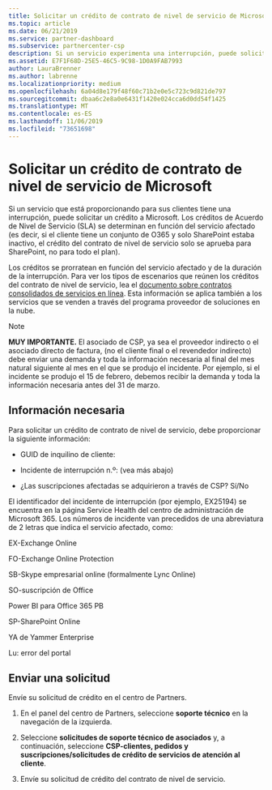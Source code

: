 ```yaml
---
title: Solicitar un crédito de contrato de nivel de servicio de Microsoft | Centro de Partners
ms.topic: article
ms.date: 06/21/2019
ms.service: partner-dashboard
ms.subservice: partnercenter-csp
description: Si un servicio experimenta una interrupción, puede solicitar un crédito de SLA para su cliente.
ms.assetid: E7F1F68D-25E5-46C5-9C98-1D0A9FAB7993
author: LauraBrenner
ms.author: labrenne
ms.localizationpriority: medium
ms.openlocfilehash: 6a04d8e179f48f60c71b2e0e5c723c9d821de797
ms.sourcegitcommit: dbaa6c2e8a0e6431f1420e024cca6d0dd54f1425
ms.translationtype: MT
ms.contentlocale: es-ES
ms.lasthandoff: 11/06/2019
ms.locfileid: "73651698"
---
```

# <a name="request-an-sla-credit-from-microsoft"></a>Solicitar un crédito de contrato de nivel de servicio de Microsoft 

Si un servicio que está proporcionando para sus clientes tiene una interrupción, puede solicitar un crédito a Microsoft. Los créditos de Acuerdo de Nivel de Servicio (SLA) se determinan en función del servicio afectado (es decir, si el cliente tiene un conjunto de O365 y solo SharePoint estaba inactivo, el crédito del contrato de nivel de servicio solo se aprueba para SharePoint, no para todo el plan).

Los créditos se prorratean en función del servicio afectado y de la duración de la interrupción. Para ver los tipos de escenarios que reúnen los créditos del contrato de nivel de servicio, lea el [documento sobre contratos consolidados de servicios en línea](http://www.microsoftvolumelicensing.com/DocumentSearch.aspx?Mode=3&DocumentTypeId=37). Esta información se aplica también a los servicios que se venden a través del programa proveedor de soluciones en la nube.

>[!Note]
>**MUY IMPORTANTE.** El asociado de CSP, ya sea el proveedor indirecto o el asociado directo de factura, (no el cliente final o el revendedor indirecto) debe enviar una demanda y toda la información necesaria al final del mes natural siguiente al mes en el que se produjo el incidente. Por ejemplo, si el incidente se produjo el 15 de febrero, debemos recibir la demanda y toda la información necesaria antes del 31 de marzo. 

## <a name="required-information"></a>Información necesaria


Para solicitar un crédito de contrato de nivel de servicio, debe proporcionar la siguiente información: 

- GUID de inquilino de cliente: 

- Incidente de interrupción n.º: (vea más abajo)

- ¿Las suscripciones afectadas se adquirieron a través de CSP? Sí/No

El identificador del incidente de interrupción (por ejemplo, EX25194) se encuentra en la página Service Health del centro de administración de Microsoft 365. Los números de incidente van precedidos de una abreviatura de 2 letras que indica el servicio afectado, como:

EX-Exchange Online

FO-Exchange Online Protection

SB-Skype empresarial online (formalmente Lync Online)

SO-suscripción de Office

Power BI para Office 365 PB

SP-SharePoint Online

YA de Yammer Enterprise

Lu: error del portal

## <a name="submit-a-request"></a>Enviar una solicitud

Envíe su solicitud de crédito en el centro de Partners.

1. En el panel del centro de Partners, seleccione **soporte técnico** en la navegación de la izquierda.

2. Seleccione **solicitudes de soporte técnico de asociados** y, a continuación, seleccione **CSP-clientes, pedidos y suscripciones/solicitudes de crédito de servicios de atención al cliente**.

3. Envíe su solicitud de crédito del contrato de nivel de servicio.





